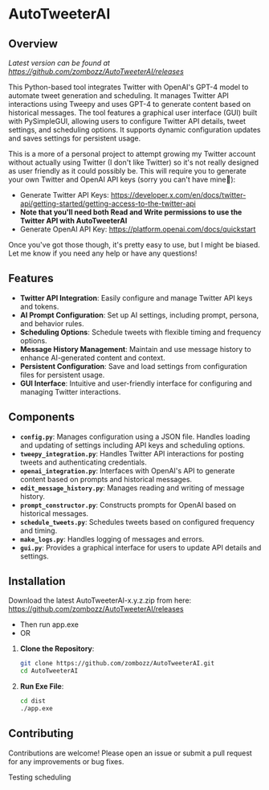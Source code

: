 # AutoTweeterAI

## Overview
*Latest version can be found at https://github.com/zombozz/AutoTweeterAI/releases*

This Python-based tool integrates Twitter with OpenAI's GPT-4 model to automate tweet generation and scheduling. It manages Twitter API interactions using Tweepy and uses GPT-4 to generate content based on historical messages. The tool features a graphical user interface (GUI) built with PySimpleGUI, allowing users to configure Twitter API details, tweet settings, and scheduling options. It supports dynamic configuration updates and saves settings for persistent usage.

This is a more of a personal project to attempt growing my Twitter account without actually using Twitter (I don't like Twitter) so it's not really designed as user friendly as it could possibly be. This will require you to generate your own Twitter and OpenAI API keys (sorry you can't have mine🤪): 
- Generate Twitter API Keys: https://developer.x.com/en/docs/twitter-api/getting-started/getting-access-to-the-twitter-api
- **Note that you'll need both Read and Write permissions to use the Twitter API with AutoTweeterAI**
- Generate OpenAI API Key: https://platform.openai.com/docs/quickstart

Once you've got those though, it's pretty easy to use, but I might be biased. Let me know if you need any help or have any questions!


## Features

- **Twitter API Integration**: Easily configure and manage Twitter API keys and tokens.
- **AI Prompt Configuration**: Set up AI settings, including prompt, persona, and behavior rules.
- **Scheduling Options**: Schedule tweets with flexible timing and frequency options.
- **Message History Management**: Maintain and use message history to enhance AI-generated content and context.
- **Persistent Configuration**: Save and load settings from configuration files for persistent usage.
- **GUI Interface**: Intuitive and user-friendly interface for configuring and managing Twitter interactions.

## Components

- **`config.py`**: Manages configuration using a JSON file. Handles loading and updating of settings including API keys and scheduling options.
- **`tweepy_integration.py`**: Handles Twitter API interactions for posting tweets and authenticating credentials.
- **`openai_integration.py`**: Interfaces with OpenAI's API to generate content based on prompts and historical messages.
- **`edit_message_history.py`**: Manages reading and writing of message history.
- **`prompt_constructor.py`**: Constructs prompts for OpenAI based on historical messages.
- **`schedule_tweets.py`**: Schedules tweets based on configured frequency and timing.
- **`make_logs.py`**: Handles logging of messages and errors.
- **`gui.py`**: Provides a graphical interface for users to update API details and settings.

## Installation
Download the latest AutoTweeterAI-x.y.z.zip from here: https://github.com/zombozz/AutoTweeterAI/releases
- Then run app.exe
- OR
1. **Clone the Repository**:
   ```bash
   git clone https://github.com/zombozz/AutoTweeterAI.git
   cd AutoTweeterAI
   
2. **Run Exe File**:
    ```bash
    cd dist
    ./app.exe
    
## Contributing

Contributions are welcome! Please open an issue or submit a pull request for any improvements or bug fixes.

Testing scheduling
